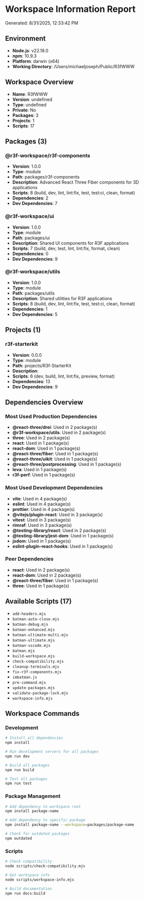 # Workspace Information Report

Generated: 8/31/2025, 12:33:42 PM

## Environment

- **Node.js**: v22.18.0
- **npm**: 10.9.3
- **Platform**: darwin (x64)
- **Working Directory**: /Users/michaeljoseph/Public/R3fWWW

## Workspace Overview

- **Name**: R3fWWW
- **Version**: undefined
- **Type**: undefined
- **Private**: No
- **Packages**: 3
- **Projects**: 1
- **Scripts**: 17

## Packages (3)

### @r3f-workspace/r3f-components

- **Version**: 1.0.0
- **Type**: module
- **Path**: packages/r3f-components
- **Description**: Advanced React Three Fiber components for 3D applications
- **Scripts**: 8 (build, dev, lint, lint:fix, test, test:ci, clean, format)
- **Dependencies**: 2
- **Dev Dependencies**: 7

### @r3f-workspace/ui

- **Version**: 1.0.0
- **Type**: module
- **Path**: packages/ui
- **Description**: Shared UI components for R3F applications
- **Scripts**: 7 (build, dev, test, lint, lint:fix, format, clean)
- **Dependencies**: 0
- **Dev Dependencies**: 9

### @r3f-workspace/utils

- **Version**: 1.0.0
- **Type**: module
- **Path**: packages/utils
- **Description**: Shared utilities for R3F applications
- **Scripts**: 8 (build, dev, lint, lint:fix, test, test:ci, clean, format)
- **Dependencies**: 1
- **Dev Dependencies**: 5

## Projects (1)

### r3f-starterkit

- **Version**: 0.0.0
- **Type**: module
- **Path**: projects/R3f-StarterKit
- **Description**:
- **Scripts**: 6 (dev, build, lint, lint:fix, preview, format)
- **Dependencies**: 13
- **Dev Dependencies**: 9

## Dependencies Overview

### Most Used Production Dependencies

- **@react-three/drei**: Used in 2 package(s)
- **@r3f-workspace/utils**: Used in 2 package(s)
- **three**: Used in 2 package(s)
- **react**: Used in 1 package(s)
- **react-dom**: Used in 1 package(s)
- **@react-three/fiber**: Used in 1 package(s)
- **@react-three/uikit**: Used in 1 package(s)
- **@react-three/postprocessing**: Used in 1 package(s)
- **leva**: Used in 1 package(s)
- **r3f-perf**: Used in 1 package(s)

### Most Used Development Dependencies

- **vite**: Used in 4 package(s)
- **eslint**: Used in 4 package(s)
- **prettier**: Used in 4 package(s)
- **@vitejs/plugin-react**: Used in 3 package(s)
- **vitest**: Used in 3 package(s)
- **rimraf**: Used in 3 package(s)
- **@testing-library/react**: Used in 2 package(s)
- **@testing-library/jest-dom**: Used in 1 package(s)
- **jsdom**: Used in 1 package(s)
- **eslint-plugin-react-hooks**: Used in 1 package(s)

### Peer Dependencies

- **react**: Used in 2 package(s)
- **react-dom**: Used in 2 package(s)
- **@react-three/fiber**: Used in 1 package(s)
- **three**: Used in 1 package(s)

## Available Scripts (17)

- `add-headers.mjs`
- `batman-auto-close.mjs`
- `batman-debug.mjs`
- `batman-enhanced.mjs`
- `batman-ultimate-multi.mjs`
- `batman-ultimate.mjs`
- `batman-vscode.mjs`
- `batman.mjs`
- `build-workspace.mjs`
- `check-compatibility.mjs`
- `cleanup-terminals.mjs`
- `fix-r3f-components.mjs`
- `imbatman.js`
- `pre-command.mjs`
- `update-packages.mjs`
- `validate-package-lock.mjs`
- `workspace-info.mjs`

## Workspace Commands

### Development

```bash
# Install all dependencies
npm install

# Run development servers for all packages
npm run dev

# Build all packages
npm run build

# Test all packages
npm run test
```

### Package Management

```bash
# Add dependency to workspace root
npm install package-name

# Add dependency to specific package
npm install package-name --workspace=packages/package-name

# Check for outdated packages
npm outdated
```

### Scripts

```bash
# Check compatibility
node scripts/check-compatibility.mjs

# Get workspace info
node scripts/workspace-info.mjs

# Build documentation
npm run docs:build
```
